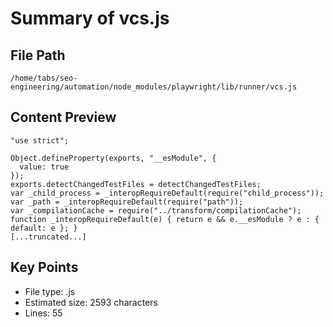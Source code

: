 # Summary of vcs.js
  
## File Path
`/home/tabs/seo-engineering/automation/node_modules/playwright/lib/runner/vcs.js`

## Content Preview
```
"use strict";

Object.defineProperty(exports, "__esModule", {
  value: true
});
exports.detectChangedTestFiles = detectChangedTestFiles;
var _child_process = _interopRequireDefault(require("child_process"));
var _path = _interopRequireDefault(require("path"));
var _compilationCache = require("../transform/compilationCache");
function _interopRequireDefault(e) { return e && e.__esModule ? e : { default: e }; }
[...truncated...]
```

## Key Points
- File type: .js
- Estimated size: 2593 characters
- Lines: 55
